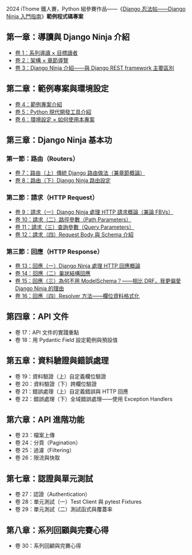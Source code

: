 2024 iThome 鐵人賽，Python 組參賽作品——《[Django 忍法帖——Django Ninja 入門指南](https://ithelp.ithome.com.tw/users/20167825/ironman/7451)》**範例程式碼專案**

## 第一章：導讀與 Django Ninja 介紹

- [卷 1：系列導讀 × 目標讀者](https://blog.kyomind.tw/django-ninja-01/)
- [卷 2：架構 × 章節導覽](https://blog.kyomind.tw/django-ninja-02/)
- [卷 3：Django Ninja 介紹——與 Django REST framework 主要區別](https://blog.kyomind.tw/django-ninja-03/)

## 第二章：範例專案與環境設定

- [卷 4：範例專案介紹](https://blog.kyomind.tw/django-ninja-04/)
- [卷 5：Python 現代開發工具介紹](https://blog.kyomind.tw/django-ninja-05/)
- [卷 6：環境設定 × 如何使用本專案](https://blog.kyomind.tw/django-ninja-06/)

## 第三章：Django Ninja 基本功

### 第一節：路由（Routers）

- [卷 7：路由（上）傳統 Django 路由做法（兼章節概論）](https://blog.kyomind.tw/django-ninja-07/)
- [卷 8：路由（下）Django Ninja 路由設定](https://blog.kyomind.tw/django-ninja-08/)

### 第二節：請求（HTTP Request）

- [卷 9：請求（一）Django Ninja 處理 HTTP 請求概論（兼論 FBVs）](https://blog.kyomind.tw/django-ninja-09/)
- [卷 10：請求（二）路徑參數（Path Parameters）](https://blog.kyomind.tw/django-ninja-10/)
- [卷 11：請求（三）查詢參數（Query Parameters）](https://blog.kyomind.tw/django-ninja-11/)
- [卷 12：請求（四）Request Body 與 Schema 介紹](https://blog.kyomind.tw/django-ninja-12/)

### 第三節：回應（HTTP Response）

- [卷 13：回應（一）Django Ninja 處理 HTTP 回應概論](https://blog.kyomind.tw/django-ninja-13/)
- [卷 14：回應（二）巢狀結構回應](https://blog.kyomind.tw/django-ninja-14/)
- [卷 15：回應（三）為何不用 ModelSchema？——相比 DRF，我更偏愛 Django Ninja 的理由](https://blog.kyomind.tw/django-ninja-15/)
- [卷 16：回應（四）Resolver 方法——欄位資料格式化](https://blog.kyomind.tw/django-ninja-16/)

## 第四章：API 文件

- 卷 17：API 文件的實踐重點
- 卷 18：用 Pydantic Field 設定範例與預設值

## 第五章：資料驗證與錯誤處理

- 卷 19：資料驗證（上）自定義欄位驗證
- 卷 20：資料驗證（下）跨欄位驗證
- 卷 21：錯誤處理（上）自定義錯誤與 HTTP 回應
- 卷 22：錯誤處理（下）全域錯誤處理——使用 Exception Handlers

## 第六章：API 進階功能

- 卷 23：檔案上傳
- 卷 24：分頁（Pagination）
- 卷 25：過濾（Filtering）
- 卷 26：限流與快取

## 第七章：認證與單元測試

- 卷 27：認證（Authentication）
- 卷 28：單元測試（一）Test Client 與 pytest Fixtures
- 卷 29：單元測試（二）測試函式與覆蓋率

## 第八章：系列回顧與完賽心得

- 卷 30：系列回顧與完賽心得
